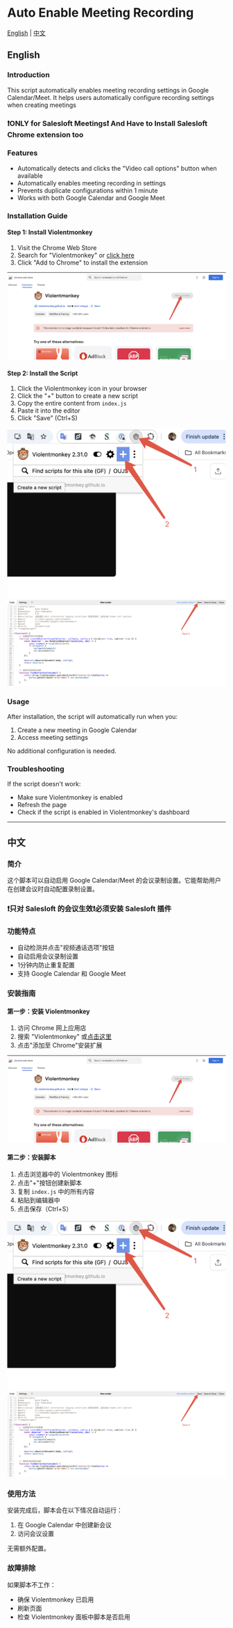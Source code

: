 # Auto Enable Meeting Recording
[English](#english) | [中文](#中文)

## English

### Introduction
This script automatically enables meeting recording settings in Google Calendar/Meet. It helps users automatically configure recording settings when creating meetings 

### ❗ONLY for Salesloft Meetings❗ And Have to Install Salesloft Chrome extension too

### Features
- Automatically detects and clicks the "Video call options" button when available
- Automatically enables meeting recording in settings
- Prevents duplicate configurations within 1 minute
- Works with both Google Calendar and Google Meet

### Installation Guide

#### Step 1: Install Violentmonkey
1. Visit the Chrome Web Store
2. Search for "Violentmonkey" or [click here](https://chrome.google.com/webstore/detail/violentmonkey/jinjaccalgkegednnccohejagnlnfdag)
3. Click "Add to Chrome" to install the extension

![Install Violentmonkey](./install-vm.png)

#### Step 2: Install the Script
1. Click the Violentmonkey icon in your browser
2. Click the "+" button to create a new script
3. Copy the entire content from `index.js`
4. Paste it into the editor
5. Click "Save" (Ctrl+S)

![Install Script](./install-script1.png)
![Install Script](./install-script2.png)


### Usage
After installation, the script will automatically run when you:
1. Create a new meeting in Google Calendar
2. Access meeting settings

No additional configuration is needed.

### Troubleshooting
If the script doesn't work:
- Make sure Violentmonkey is enabled
- Refresh the page
- Check if the script is enabled in Violentmonkey's dashboard

---

## 中文

### 简介
这个脚本可以自动启用 Google Calendar/Meet 的会议录制设置。它能帮助用户在创建会议时自动配置录制设置。

### ❗只对 Salesloft 的会议生效❗必须安装 Salesloft 插件


### 功能特点
- 自动检测并点击"视频通话选项"按钮
- 自动启用会议录制设置
- 1分钟内防止重复配置
- 支持 Google Calendar 和 Google Meet

### 安装指南

#### 第一步：安装 Violentmonkey
1. 访问 Chrome 网上应用店
2. 搜索 "Violentmonkey" 或[点击这里](https://chrome.google.com/webstore/detail/violentmonkey/jinjaccalgkegednnccohejagnlnfdag)
3. 点击"添加至 Chrome"安装扩展

![安装 Violentmonkey](./install-vm.png)

#### 第二步：安装脚本
1. 点击浏览器中的 Violentmonkey 图标
2. 点击"+"按钮创建新脚本
3. 复制 `index.js` 中的所有内容
4. 粘贴到编辑器中
5. 点击保存（Ctrl+S）

![安装脚本1](./install-script1.png)
![安装脚本2](./install-script2.png)

### 使用方法
安装完成后，脚本会在以下情况自动运行：
1. 在 Google Calendar 中创建新会议
2. 访问会议设置

无需额外配置。

### 故障排除
如果脚本不工作：
- 确保 Violentmonkey 已启用
- 刷新页面
- 检查 Violentmonkey 面板中脚本是否启用
